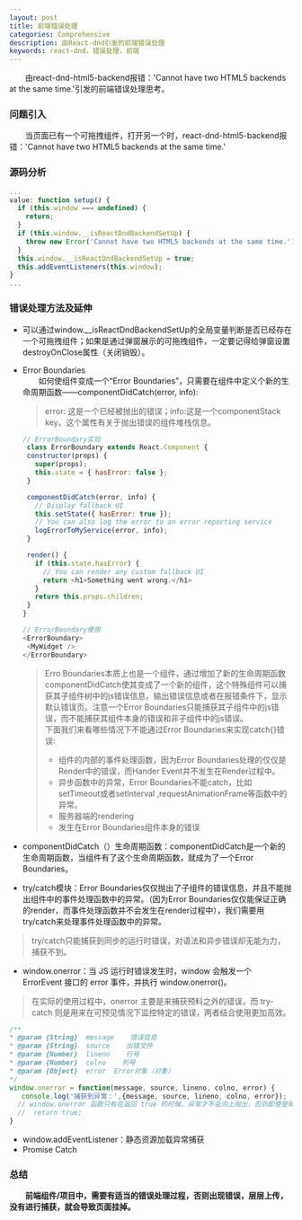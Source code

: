 ```yaml
---
layout: post
title: 前端错误处理
categories: Comprehensive
description: 由React-dnd引发的前端错误处理
keywords: react-dnd，错误处理，前端
---
```

&emsp;&emsp;由react-dnd-html5-backend报错：'Cannot have two HTML5 backends at the same time.'引发的前端错误处理思考。

### 问题引入
&emsp;&emsp;当页面已有一个可拖拽组件，打开另一个时，react-dnd-html5-backend报错：'Cannot have two HTML5 backends at the same time.'
### 源码分析
```js
...
value: function setup() {
  if (this.window === undefined) {
    return;
  }
  if (this.window.__isReactDndBackendSetUp) {
    throw new Error('Cannot have two HTML5 backends at the same time.');
  }
  this.window.__isReactDndBackendSetUp = true;
  this.addEventListeners(this.window);
}
...
```
### 错误处理方法及延伸
- 可以通过window.__isReactDndBackendSetUp的全局变量判断是否已经存在一个可拖拽组件；如果是通过弹窗展示的可拖拽组件，一定要记得给弹窗设置destroyOnClose属性（关闭销毁）。
- Error Boundaries   
   &emsp;&emsp;如何使组件变成一个“Error Boundaries”，只需要在组件中定义个新的生命周期函数——componentDidCatch(error, info):
   >error: 这是一个已经被抛出的错误；info:这是一个componentStack key。这个属性有关于抛出错误的组件堆栈信息。

   ```js
   // ErrorBoundary实现
    class ErrorBoundary extends React.Component {
    constructor(props) {
      super(props);
      this.state = { hasError: false };
    }

    componentDidCatch(error, info) {
      // Display fallback UI
      this.setState({ hasError: true });
      // You can also log the error to an error reporting service
      logErrorToMyService(error, info);
    }

    render() {
      if (this.state.hasError) {
        // You can render any custom fallback UI
        return <h1>Something went wrong.</h1>
      }
      return this.props.children;
    }
  }
   ```
   ```js
   // ErrorBoundary使用
   <ErrorBoundary>
    <MyWidget />
  </ErrorBoundary>
   ```
   >Erro Boundaries本质上也是一个组件，通过增加了新的生命周期函数componentDidCatch使其变成了一个新的组件，这个特殊组件可以捕获其子组件树中的js错误信息，输出错误信息或者在报错条件下，显示默认错误页。注意一个Error Boundaries只能捕获其子组件中的js错误，而不能捕获其组件本身的错误和非子组件中的js错误。   
   >下面我们来看哪些情况下不能通过Error Boundaries来实现catch{}错误:   
    >- 组件的内部的事件处理函数，因为Error Boundaries处理的仅仅是Render中的错误，而Hander Event并不发生在Render过程中。
    >- 异步函数中的异常，Error Boundaries不能catch，比如setTimeout或者setInterval ,requestAnimationFrame等函数中的异常。
    >- 服务器端的rendering
    >- 发生在Error Boundaries组件本身的错误
- componentDidCatch（）生命周期函数：componentDidCatch是一个新的生命周期函数，当组件有了这个生命周期函数，就成为了一个Error Boundaries。
- try/catch模块：Error Boundaries仅仅抛出了子组件的错误信息，并且不能抛出组件中的事件处理函数中的异常。（因为Error Boundaries仅仅能保证正确的render，而事件处理函数并不会发生在render过程中），我们需要用try/catch来处理事件处理函数中的异常。
>try/catch只能捕获到同步的运行时错误，对语法和异步错误却无能为力，捕获不到。

- window.onerror：当 JS 运行时错误发生时，window 会触发一个 ErrorEvent 接口的 error 事件，并执行 window.onerror()。
>在实际的使用过程中，onerror 主要是来捕获预料之外的错误，而 try-catch 则是用来在可预见情况下监控特定的错误，两者结合使用更加高效。

```js
/**
* @param {String}  message    错误信息
* @param {String}  source    出错文件
* @param {Number}  lineno    行号
* @param {Number}  colno    列号
* @param {Object}  error  Error对象（对象）
*/
window.onerror = function(message, source, lineno, colno, error) {
   console.log('捕获到异常：',{message, source, lineno, colno, error});
  // window.onerror 函数只有在返回 true 的时候，异常才不会向上抛出，否则即使是知道异常的发生控制台还是会显示 Uncaught Error: xxxxx。
  //  return true;
}
```

- window.addEventListener：静态资源加载异常捕获
- Promise Catch


### 总结
&emsp;&emsp;**前端组件/项目中，需要有适当的错误处理过程，否则出现错误，层层上传，没有进行捕获，就会导致页面挂掉。**
